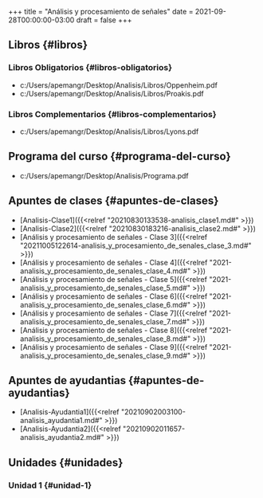 +++
title = "Análisis y procesamiento de señales"
date = 2021-09-28T00:00:00-03:00
draft = false
+++

## Libros {#libros}


### Libros Obligatorios {#libros-obligatorios}

-   c:/Users/apemangr/Desktop/Analisis/Libros/Oppenheim.pdf
-   c:/Users/apemangr/Desktop/Analisis/Libros/Proakis.pdf


### Libros Complementarios {#libros-complementarios}

-   c:/Users/apemangr/Desktop/Analisis/Libros/Lyons.pdf


## Programa del curso {#programa-del-curso}

-   c:/Users/apemangr/Desktop/Analisis/Programa.pdf


## Apuntes de clases {#apuntes-de-clases}

-   [Analisis-Clase1]({{<relref "20210830133538-analisis_clase1.md#" >}})
-   [Analisis-Clase2]({{<relref "20210830183216-analisis_clase2.md#" >}})
-   [Análisis y procesamiento de señales - Clase 3]({{<relref "20211005122614-analisis_y_procesamiento_de_senales_clase_3.md#" >}})
-   [Análisis y procesamiento de señales - Clase 4]({{<relref "2021-analisis_y_procesamiento_de_senales_clase_4.md#" >}})
-   [Análisis y procesamiento de señales - Clase 5]({{<relref "2021-analisis_y_procesamiento_de_senales_clase_5.md#" >}})
-   [Análisis y procesamiento de señales - Clase 6]({{<relref "2021-analisis_y_procesamiento_de_senales_clase_6.md#" >}})
-   [Análisis y procesamiento de señales - Clase 7]({{<relref "2021-analisis_y_procesamiento_de_senales_clase_7.md#" >}})
-   [Análisis y procesamiento de señales - Clase 8]({{<relref "2021-analisis_y_procesamiento_de_senales_clase_8.md#" >}})
-   [Análisis y procesamiento de señales - Clase 9]({{<relref "2021-analisis_y_procesamiento_de_senales_clase_9.md#" >}})


## Apuntes de ayudantias {#apuntes-de-ayudantias}

-   [Analisis-Ayudantia1]({{<relref "20210902003100-analisis_ayudantia1.md#" >}})
-   [Analisis-Ayudantia2]({{<relref "20210902011657-analisis_ayudantia2.md#" >}})


## Unidades {#unidades}


### Unidad 1 {#unidad-1}